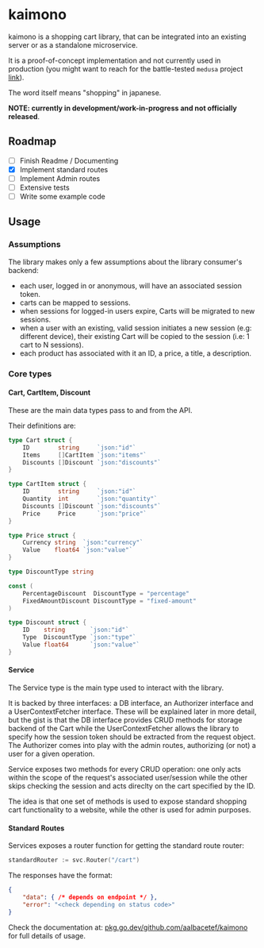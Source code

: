 # kaimono

kaimono is a shopping cart library, that can be integrated into an existing server or as a standalone microservice.

It is a proof-of-concept implementation and not currently used in production (you might want to reach for the battle-tested `medusa` project [link](https://github.com/medusajs/medusa)).

The word itself means "shopping" in japanese.

**NOTE: currently in development/work-in-progress and not officially released**.

## Roadmap

- [ ] Finish Readme / Documenting
- [x] Implement standard routes
- [ ] Implement Admin routes
- [ ] Extensive tests
- [ ] Write some example code

## Usage 

### Assumptions 

The library makes only a few assumptions about the library consumer's backend:

- each user, logged in or anonymous, will have an associated session token.
- carts can be mapped to sessions.
- when sessions for logged-in users expire, Carts will be migrated to new sessions.
- when a user with an existing, valid session initiates a new session (e.g: different device), their existing Cart will be copied to the session (i.e: 1 cart to N sessions). 
- each product has associated with it an ID, a price, a title, a description.



### Core types

#### Cart, CartItem, Discount

These are the main data types pass to and from the API.

Their definitions are:

```go
type Cart struct {
	ID        string     `json:"id"`
	Items     []CartItem `json:"items"`
	Discounts []Discount `json:"discounts"`
}

type CartItem struct {
	ID        string     `json:"id"`
	Quantity  int        `json:"quantity"`
	Discounts []Discount `json:"discounts"`
	Price     Price      `json:"price"`
}

type Price struct {
	Currency string  `json:"currency"`
	Value    float64 `json:"value"`
}

type DiscountType string

const (
	PercentageDiscount  DiscountType = "percentage"
	FixedAmountDiscount DiscountType = "fixed-amount"
)

type Discount struct {
	ID    string       `json:"id"`
	Type  DiscountType `json:"type"`
	Value float64      `json:"value"`
}
```

#### Service 

The Service type is the main type used to interact with the library. 

It is backed by three interfaces: a DB interface, an Authorizer interface and a UserContextFetcher interface. These will be explained later in more detail, but the gist is that the DB interface provides CRUD methods for storage backend of the Cart while the UserContextFetcher allows the library to specify how the session token should be extracted from the request object. The Authorizer comes into play with the admin routes, authorizing (or not) a user for a given operation. 

Service exposes two methods for every CRUD operation: one only acts within the scope of the request's associated user/session while the other skips checking the session and acts direclty on the cart specified by the ID.

The idea is that one set of methods is used to expose standard shopping cart functionality to a website, while the other is used for admin purposes.

#### Standard Routes

Services exposes a router function for getting the standard route router:

```go
standardRouter := svc.Router("/cart")
```


The responses have the format:

```json
{
    "data": { /* depends on endpoint */ },
    "error": "<check depending on status code>"
}
```


Check the documentation at: [pkg.go.dev/github.com/aalbacetef/kaimono](https://pkg.go.dev/github.com/aalbacetef/kaimono) for full details of usage.
